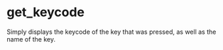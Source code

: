 # get_keycode
Simply displays the keycode of the key that was pressed, as well as the name of the key.